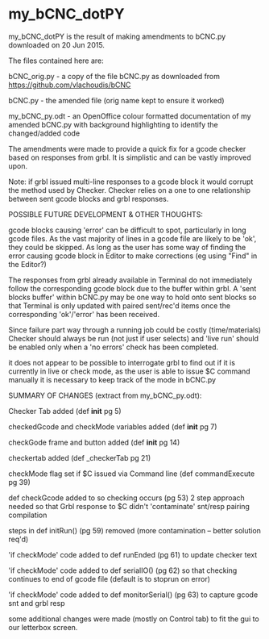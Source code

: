 # my_bCNC_dotPY


my_bCNC_dotPY is the result of making amendments to bCNC.py downloaded on 20 Jun 2015.

The files contained here are:

bCNC_orig.py - a copy of the file bCNC.py as downloaded from https://github.com/vlachoudis/bCNC

bCNC.py - the amended file (orig name kept to ensure it worked)

my_bCNC_py.odt - an OpenOffice colour formatted documentation of my amended bCNC.py with background highlighting to identify the changed/added code


The amendments were made to provide a quick fix for a gcode checker based on responses from grbl.  It is simplistic and can be vastly improved upon.

Note: if grbl issued multi-line responses to a gcode block it would corrupt the method used by Checker.  Checker relies on a one to one relationship between sent gcode blocks and grbl responses.


POSSIBLE FUTURE DEVELOPMENT & OTHER THOUGHTS:

gcode blocks causing 'error' can be difficult to spot, particularly in long gcode files.  As the vast majority of lines in a gcode file are likely to be 'ok', they could be skipped.  As long as the user has some way of finding the error causing gcode block in Editor to make corrections (eg using "Find" in the Editor?)

The responses from grbl already available in Terminal do not immediately follow the corresponding gcode block due to the buffer within grbl.  A 'sent blocks buffer' within bCNC.py may be one way to hold onto sent blocks so that Terminal is only updated with paired sent/rec'd items once the corresponding 'ok'/'error' has been received.

Since failure part way through a running job could be costly (time/materials) Checker should always be run (not just if user selects) and 'live run' should be enabled only when a 'no errors' check has been completed.

it does not appear to be possible to interrogate grbl to find out if it is currently in live or check mode, as the user is able to issue $C command manually it is necessary to keep track of the mode in bCNC.py


SUMMARY OF CHANGES (extract from my_bCNC_py.odt):

Checker Tab added (def __init__ pg 5)

checkedGcode and checkMode variables added (def __init__ pg 7)

checkGode frame and button added (def __init__ pg 14)

checkertab added (def _checkerTab pg 21)

checkMode flag set if $C issued via Command line (def commandExecute pg 39)

def checkGcode added to so checking occurs (pg 53) 2 step approach needed so that Grbl response to $C didn't 'contaminate' snt/resp pairing compilation

steps in def initRun() (pg 59)  removed (more contamination – better solution req'd)

'if checkMode' code added to def runEnded (pg 61) to update checker text

'if checkMode' code added to def serialIO() (pg 62) so that checking continues to end of gcode file (default is to stoprun on error)

'if checkMode' code added to def monitorSerial() (pg 63) to capture gcode snt and grbl resp


some additional changes were made (mostly on Control tab) to fit the gui to our letterbox screen.